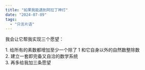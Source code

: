 ```yaml
---
title: "如果我能遇到阿拉丁神灯"
date: "2024-07-09"
tags: 
  - "只言片语"
---
```


我会让它帮我实现三个愿望：

1\. 给所有的素数都增加至少一个除了 1 和它自身以外的自然数整除数  
2\. 建立一套即完备又自洽的数学系统  
3\. 再多给我加三条愿望
